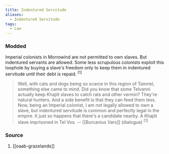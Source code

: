 ```yaml
---
title: Indentured Servitude
aliases:
  - Indentured Servitude
tags:
  - Law
---
```

### Modded
Imperial colonists in Morrowind are not permitted to own slaves. But indentured servants are allowed. Some less scrupulous colonists exploit this loophole by buying a slave's freedom only to keep them in indentured servitude until their debt is repaid. <sup>[1]</sup>

> Well, with cats and dogs being so scarce in this region of Tamriel, something else came to mind. Did you know that some Telvanni actually keep Khajiit slaves to catch rats and other vermin? They're natural hunters. And a side benefit is that they can feed them less. Now, being an Imperial colonist, I am not legally allowed to own a slave, but indentured servitude is common and perfectly legal in the empire. It just so happens that there's a candidate nearby. A Khajiit slave imprisoned in Tel Vos.
> -- [[Burcanius Varo]] (dialogue) <sup>[1]</sup>
### Source
1. [[oaab-grazelands]]